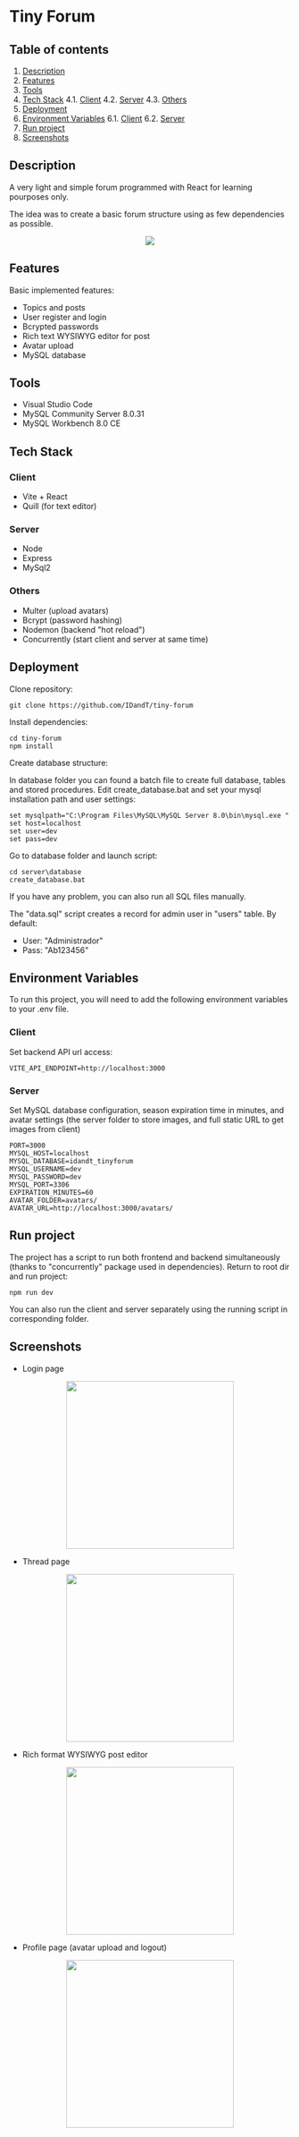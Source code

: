 # Tiny Forum

## Table of contents

1. [Description](#desc)
2. [Features](#feat)
3. [Tools](#tools)
4. [Tech Stack](#tech)
   4.1. [Client](#tech-client)
   4.2. [Server](#tech-server)
   4.3. [Others](#tech-others)
5. [Deployment](#usage)
6. [Environment Variables](#env)
   6.1. [Client](#env-client)
   6.2. [Server](#env-server)
7. [Run project](#run)
8. [Screenshots](#screens)

## Description

A very light and simple forum programmed with React for learning pourposes only.

The idea was to create a basic forum structure using as few dependencies as possible.

<p align="center">
<img  src="media/forum4.png"/>
</p>

## Features

Basic implemented features:

- Topics and posts
- User register and login
- Bcrypted passwords
- Rich text WYSIWYG editor for post
- Avatar upload
- MySQL database

## Tools

- Visual Studio Code
- MySQL Community Server 8.0.31
- MySQL Workbench 8.0 CE

## Tech Stack

### Client

- Vite + React
- Quill (for text editor)

### Server

- Node
- Express
- MySql2

### Others

- Multer (upload avatars)
- Bcrypt (password hashing)
- Nodemon (backend "hot reload")
- Concurrently (start client and server at same time)

## Deployment

Clone repository:

```
git clone https://github.com/IDandT/tiny-forum
```

Install dependencies:

```
cd tiny-forum
npm install
```

Create database structure:

In database folder you can found a batch file to create full database, tables and stored procedures. Edit create_database.bat and set your mysql installation path and user settings:

```
set mysqlpath="C:\Program Files\MySQL\MySQL Server 8.0\bin\mysql.exe "
set host=localhost
set user=dev
set pass=dev
```

Go to database folder and launch script:

```
cd server\database
create_database.bat
```

If you have any problem, you can also run all SQL files manually.

The "data.sql" script creates a record for admin user in "users" table. By default:

- User: "Administrador"
- Pass: "Ab123456"

## Environment Variables

To run this project, you will need to add the following environment variables to your .env file.

### Client

Set backend API url access:

```
VITE_API_ENDPOINT=http://localhost:3000
```

### Server

Set MySQL database configuration, season expiration time in minutes, and avatar settings (the server folder to store images, and full static URL to get images from client)

```
PORT=3000
MYSQL_HOST=localhost
MYSQL_DATABASE=idandt_tinyforum
MYSQL_USERNAME=dev
MYSQL_PASSWORD=dev
MYSQL_PORT=3306
EXPIRATION_MINUTES=60
AVATAR_FOLDER=avatars/
AVATAR_URL=http://localhost:3000/avatars/
```

## Run project

The project has a script to run both frontend and backend simultaneously (thanks to "concurrently" package used in dependencies).
Return to root dir and run project:

```
npm run dev
```

You can also run the client and server separately using the running script in corresponding folder.

## Screenshots

- Login page
<p align="center">
<img  src="media/forum1.png" width="300px"/>
</p>

- Thread page
<p align="center">
<img  src="media/forum2.png" width="300px"/>
</p>

- Rich format WYSIWYG post editor
<p align="center">
<img  src="media/forum3.png" width="300px"/>
</p>

- Profile page (avatar upload and logout)
<p align="center">
<img  src="media/forum5.png" width="300px"/>
</p>

